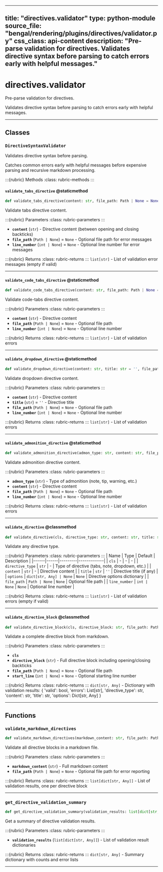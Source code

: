 
---
title: "directives.validator"
type: python-module
source_file: "bengal/rendering/plugins/directives/validator.py"
css_class: api-content
description: "Pre-parse validation for directives.  Validates directive syntax before parsing to catch errors early with helpful messages."
---

# directives.validator

Pre-parse validation for directives.

Validates directive syntax before parsing to catch errors early with
helpful messages.

---

## Classes

### `DirectiveSyntaxValidator`


Validates directive syntax before parsing.

Catches common errors early with helpful messages before expensive
parsing and recursive markdown processing.




:::{rubric} Methods
:class: rubric-methods
:::
#### `validate_tabs_directive` @staticmethod
```python
def validate_tabs_directive(content: str, file_path: Path | None = None, line_number: int | None = None) -> list[str]
```

Validate tabs directive content.



:::{rubric} Parameters
:class: rubric-parameters
:::
- **`content`** (`str`) - Directive content (between opening and closing backticks)
- **`file_path`** (`Path | None`) = `None` - Optional file path for error messages
- **`line_number`** (`int | None`) = `None` - Optional line number for error messages

:::{rubric} Returns
:class: rubric-returns
:::
`list[str]` - List of validation error messages (empty if valid)




---
#### `validate_code_tabs_directive` @staticmethod
```python
def validate_code_tabs_directive(content: str, file_path: Path | None = None, line_number: int | None = None) -> list[str]
```

Validate code-tabs directive content.



:::{rubric} Parameters
:class: rubric-parameters
:::
- **`content`** (`str`) - Directive content
- **`file_path`** (`Path | None`) = `None` - Optional file path
- **`line_number`** (`int | None`) = `None` - Optional line number

:::{rubric} Returns
:class: rubric-returns
:::
`list[str]` - List of validation errors




---
#### `validate_dropdown_directive` @staticmethod
```python
def validate_dropdown_directive(content: str, title: str = '', file_path: Path | None = None, line_number: int | None = None) -> list[str]
```

Validate dropdown directive content.



:::{rubric} Parameters
:class: rubric-parameters
:::
- **`content`** (`str`) - Directive content
- **`title`** (`str`) = `''` - Directive title
- **`file_path`** (`Path | None`) = `None` - Optional file path
- **`line_number`** (`int | None`) = `None` - Optional line number

:::{rubric} Returns
:class: rubric-returns
:::
`list[str]` - List of validation errors




---
#### `validate_admonition_directive` @staticmethod
```python
def validate_admonition_directive(admon_type: str, content: str, file_path: Path | None = None, line_number: int | None = None) -> list[str]
```

Validate admonition directive content.



:::{rubric} Parameters
:class: rubric-parameters
:::
- **`admon_type`** (`str`) - Type of admonition (note, tip, warning, etc.)
- **`content`** (`str`) - Directive content
- **`file_path`** (`Path | None`) = `None` - Optional file path
- **`line_number`** (`int | None`) = `None` - Optional line number

:::{rubric} Returns
:class: rubric-returns
:::
`list[str]` - List of validation errors




---
#### `validate_directive` @classmethod
```python
def validate_directive(cls, directive_type: str, content: str, title: str = '', options: dict[str, Any] | None = None, file_path: Path | None = None, line_number: int | None = None) -> list[str]
```

Validate any directive type.



:::{rubric} Parameters
:class: rubric-parameters
:::
| Name | Type | Default | Description |
|------|------|---------|-------------|
| `cls` | - | - | - |
| `directive_type` | `str` | - | Type of directive (tabs, note, dropdown, etc.) |
| `content` | `str` | - | Directive content |
| `title` | `str` | `''` | Directive title (if any) |
| `options` | `dict[str, Any] | None` | `None` | Directive options dictionary |
| `file_path` | `Path | None` | `None` | Optional file path |
| `line_number` | `int | None` | `None` | Optional line number |

:::{rubric} Returns
:class: rubric-returns
:::
`list[str]` - List of validation errors (empty if valid)




---
#### `validate_directive_block` @classmethod
```python
def validate_directive_block(cls, directive_block: str, file_path: Path | None = None, start_line: int | None = None) -> dict[str, Any]
```

Validate a complete directive block from markdown.



:::{rubric} Parameters
:class: rubric-parameters
:::
- **`cls`**
- **`directive_block`** (`str`) - Full directive block including opening/closing backticks
- **`file_path`** (`Path | None`) = `None` - Optional file path
- **`start_line`** (`int | None`) = `None` - Optional starting line number

:::{rubric} Returns
:class: rubric-returns
:::
`dict[str, Any]` - Dictionary with validation results:
    {
        'valid': bool,
        'errors': List[str],
        'directive_type': str,
        'content': str,
        'title': str,
        'options': Dict[str, Any]
    }




---


## Functions

### `validate_markdown_directives`
```python
def validate_markdown_directives(markdown_content: str, file_path: Path | None = None) -> list[dict[str, Any]]
```

Validate all directive blocks in a markdown file.



:::{rubric} Parameters
:class: rubric-parameters
:::
- **`markdown_content`** (`str`) - Full markdown content
- **`file_path`** (`Path | None`) = `None` - Optional file path for error reporting

:::{rubric} Returns
:class: rubric-returns
:::
`list[dict[str, Any]]` - List of validation results, one per directive block




---
### `get_directive_validation_summary`
```python
def get_directive_validation_summary(validation_results: list[dict[str, Any]]) -> dict[str, Any]
```

Get a summary of directive validation results.



:::{rubric} Parameters
:class: rubric-parameters
:::
- **`validation_results`** (`list[dict[str, Any]]`) - List of validation result dictionaries

:::{rubric} Returns
:class: rubric-returns
:::
`dict[str, Any]` - Summary dictionary with counts and error lists




---
